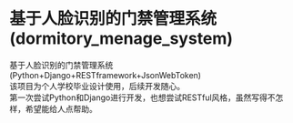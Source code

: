 # 基于人脸识别的门禁管理系统(dormitory_menage_system)
基于人脸识别的门禁管理系统(Python+Django+RESTframework+JsonWebToken)</br>
该项目为个人学校毕业设计使用，后续开发随心。</br>
第一次尝试Python和Django进行开发，也想尝试RESTful风格，虽然写得不怎样，希望能给人点帮助。</br>
